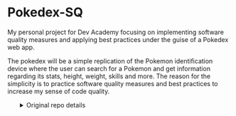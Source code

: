 # Pokedex-SQ

My personal project for Dev Academy focusing on implementing software quality measures and applying best practices under the guise of a Pokedex web app.

The pokedex will be a simple replication of the Pokemon identification device where the user can search for a Pokemon and get information regarding its stats, height, weight, skills and more. The reason for the simplicity is to practice software quality measures and best practices to increase my sense of code quality.

<details style="padding-left: 2em">
<summary>Original repo details</summary>
This is a starter project that uses Vite to bundle a React app and Express to serve it in production. Express is used in development to serve an API server.

Vite React App: [http://localhost:5173](http://localhost:5173)
Express API Server: [http://localhost:3000](http://localhost:3000)

Requests to `http://localhost:5173/api` are proxied to `http://localhost:3000/api`.

## Setup

### Installation

To use, consider these steps:

- Fork this repo
- Rename your repo according to the app you're building

```sh
git clone https://github.com/[your-account]/[your-app].git
cd [your-app] && npm i
```

To start the development server with a watcher that rebuilds your code, run `npm run dev`.

Additional components should be placed in `client/components`.

---  
</details>

